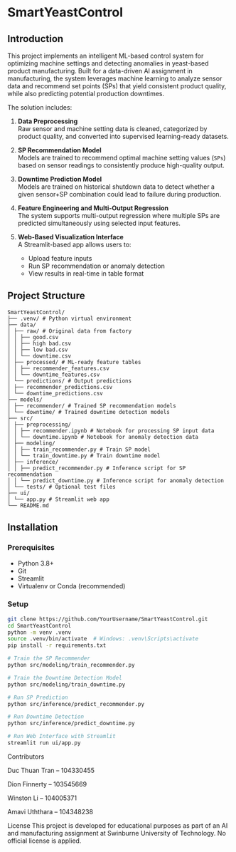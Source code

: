 # SmartYeastControl

## Introduction

This project implements an intelligent ML-based control system for optimizing machine settings and detecting anomalies in yeast-based product manufacturing. Built for a data-driven AI assignment in manufacturing, the system leverages machine learning to analyze sensor data and recommend set points (SPs) that yield consistent product quality, while also predicting potential production downtimes.

The solution includes:

1. **Data Preprocessing**  
   Raw sensor and machine setting data is cleaned, categorized by product quality, and converted into supervised learning-ready datasets.

2. **SP Recommendation Model**  
   Models are trained to recommend optimal machine setting values (`SPs`) based on sensor readings to consistently produce high-quality output.

3. **Downtime Prediction Model**  
   Models are trained on historical shutdown data to detect whether a given sensor+SP combination could lead to failure during production.

4. **Feature Engineering and Multi-Output Regression**  
   The system supports multi-output regression where multiple SPs are predicted simultaneously using selected input features.

5. **Web-Based Visualization Interface**  
   A Streamlit-based app allows users to:
   - Upload feature inputs
   - Run SP recommendation or anomaly detection
   - View results in real-time in table format

## Project Structure
```
SmartYeastControl/
├── .venv/ # Python virtual environment
├── data/
│ ├── raw/ # Original data from factory
│ │ ├── good.csv
│ │ ├── high bad.csv
│ │ ├── low bad.csv
│ │ └── downtime.csv
│ ├── processed/ # ML-ready feature tables
│ │ ├── recommender_features.csv
│ │ └── downtime_features.csv
│ └── predictions/ # Output predictions
│ ├── recommender_predictions.csv
│ └── downtime_predictions.csv
├── models/
│ ├── recommender/ # Trained SP recommendation models
│ └── downtime/ # Trained downtime detection models
├── src/
│ ├── preprocessing/
│ │ ├── recommender.ipynb # Notebook for processing SP input data
│ │ └── downtime.ipynb # Notebook for anomaly detection data
│ ├── modeling/
│ │ ├── train_recommender.py # Train SP model
│ │ └── train_downtime.py # Train downtime model
│ ├── inference/
│ │ ├── predict_recommender.py # Inference script for SP recommendation
│ │ └── predict_downtime.py # Inference script for anomaly detection
│ └── tests/ # Optional test files
├── ui/
│ └── app.py # Streamlit web app
└── README.md
```

## Installation

### Prerequisites
- Python 3.8+
- Git
- Streamlit
- Virtualenv or Conda (recommended)

### Setup

```bash
git clone https://github.com/YourUsername/SmartYeastControl.git
cd SmartYeastControl
python -m venv .venv
source .venv/bin/activate  # Windows: .venv\Scripts\activate
pip install -r requirements.txt

# Train the SP Recommender
python src/modeling/train_recommender.py

# Train the Downtime Detection Model
python src/modeling/train_downtime.py

# Run SP Prediction
python src/inference/predict_recommender.py

# Run Downtime Detection
python src/inference/predict_downtime.py

# Run Web Interface with Streamlit
streamlit run ui/app.py
```

Contributors

Duc Thuan Tran – 104330455

Dion Finnerty – 103545669

Winston Li – 104005371

Amavi Uththara – 104348238

License
This project is developed for educational purposes as part of an AI and manufacturing assignment at Swinburne University of Technology. No official license is applied.
